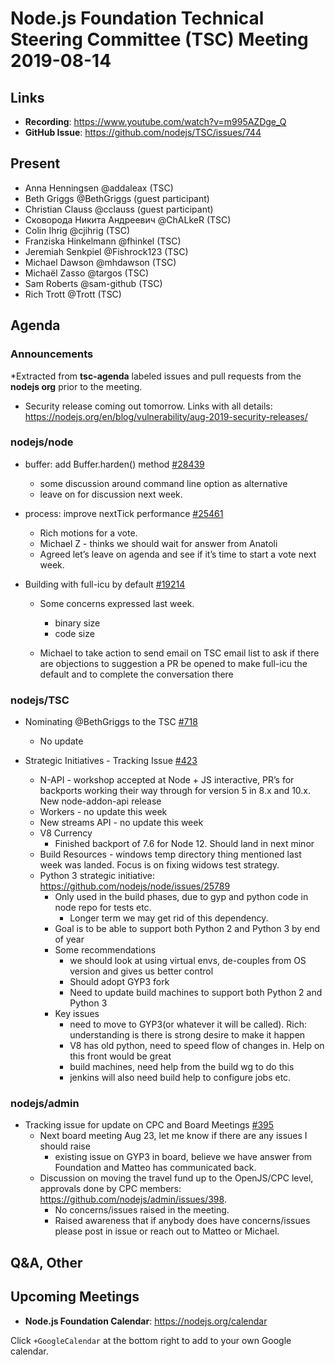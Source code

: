 # Node.js Foundation Technical Steering Committee (TSC) Meeting 2019-08-14

## Links

* **Recording**:  https://www.youtube.com/watch?v=m995AZDge_Q
* **GitHub Issue**: https://github.com/nodejs/TSC/issues/744

## Present

* Anna Henningsen @addaleax (TSC)
* Beth Griggs @BethGriggs (guest participant)
* Christian Clauss @cclauss (guest participant)
* Сковорода Никита Андреевич @ChALkeR (TSC)
* Colin Ihrig @cjihrig (TSC)
* Franziska Hinkelmann @fhinkel (TSC)
* Jeremiah Senkpiel @Fishrock123 (TSC)
* Michael Dawson @mhdawson (TSC)
* Michaël Zasso @targos (TSC)
* Sam Roberts @sam-github (TSC)
* Rich Trott @Trott (TSC)

## Agenda

### Announcements

*Extracted from **tsc-agenda** labeled issues and pull requests from the **nodejs org** prior to the meeting.

  * Security release coming out tomorrow. Links with all details: https://nodejs.org/en/blog/vulnerability/aug-2019-security-releases/

### nodejs/node

* buffer: add Buffer.harden() method [#28439](https://github.com/nodejs/node/pull/28439)
  * some discussion around command line option as alternative
  * leave on for discussion next week.

* process: improve nextTick performance [#25461](https://github.com/nodejs/node/pull/25461)
  * Rich motions for a vote.
  * Michael Z - thinks we should wait for answer from Anatoli
  * Agreed let’s leave on agenda and see if it’s time to start a vote next week.

* Building with full-icu by default [#19214](https://github.com/nodejs/node/issues/19214)
  * Some concerns expressed last week.
    * binary size
    * code size

  * Michael to take action to send email on TSC email list to ask if there are objections to
    suggestion a PR be opened to make full-icu the default and to complete the conversation
    there

### nodejs/TSC

* Nominating @BethGriggs to the TSC [#718](https://github.com/nodejs/TSC/issues/718)
  * No update

* Strategic Initiatives - Tracking Issue [#423](https://github.com/nodejs/TSC/issues/423)
  * N-API - workshop accepted at Node + JS interactive, PR’s for backports working their
    way through for version 5 in 8.x and 10.x.  New node-addon-api release
  * Workers - no update this week
  * New streams API - no update this week
  * V8 Currency
    * Finished backport of 7.6 for Node 12. Should land in next minor
  * Build Resources - windows temp directory thing mentioned last week was landed. Focus
    is on fixing widows test strategy.
  * Python 3 strategic initiative: https://github.com/nodejs/node/issues/25789
    * Only used in the build phases, due to gyp and python code in node repo for tests etc.
      * Longer term we may get rid of this dependency.
    * Goal is to be able to support both Python 2 and Python 3 by end of year
    * Some recommendations
      * we should look at using virtual envs, de-couples from OS version and gives us
          better control
      * Should adopt GYP3 fork
      * Need to update build machines to support both Python 2 and Python 3
    * Key issues
      * need to move to GYP3(or whatever it will be called). Rich: understanding is there is strong
        desire to make it happen
      * V8 has old python, need to speed flow of changes in. Help on this front would be great
      * build machines, need help from the build wg to do this
      * jenkins will also need build help to configure jobs etc.

### nodejs/admin

* Tracking issue for update on CPC and Board Meetings [#395](https://github.com/nodejs/admin/issues/395)
  * Next board meeting Aug 23, let me know if there are any issues I should raise
    * existing issue on GYP3 in board, believe we have answer from Foundation and Matteo
      has communicated back.
  * Discussion on moving the travel fund up to the OpenJS/CPC level, approvals done by
    CPC members: https://github.com/nodejs/admin/issues/398.
    * No concerns/issues raised in the meeting.
    * Raised awareness that if anybody does have concerns/issues please post in issue or
      reach out to Matteo or Michael.

## Q&A, Other

## Upcoming Meetings

* **Node.js Foundation Calendar**: https://nodejs.org/calendar

Click `+GoogleCalendar` at the bottom right to add to your own Google calendar.
